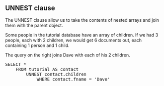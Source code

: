 ## UNNEST clause

The UNNEST clause allow us to take the contents of nested arrays and join them with the parent object.

Some people in the tutorial database have an array of children.  If we had 3 people, each with 2 children, we would get 6 documents out, each containing 1 person and 1 child.

The query on the right joins Dave with each of his 2 children.

<pre id="example">
SELECT * 
    FROM tutorial AS contact
    	UNNEST contact.children
        	WHERE contact.fname = 'Dave' 
</pre>
